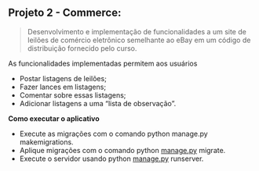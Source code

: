 ## Projeto 2 - Commerce:

> Desenvolvimento e implementação de funcionalidades a um site de leilões de comércio eletrônico semelhante ao eBay em um código de distribuição fornecido pelo curso.

As funcionalidades implementadas permitem aos usuários

* Postar listagens de leilões;
* Fazer lances em listagens;
* Comentar sobre essas listagens;
* Adicionar listagens a uma “lista de observação”.


**Como executar o aplicativo**

- Execute as migrações com o comando python manage.py makemigrations.
- Aplique migrações com o comando python [manage.py](http://manage.py/) migrate.
- Execute o servidor usando python [manage.py](http://manage.py/) runserver.
